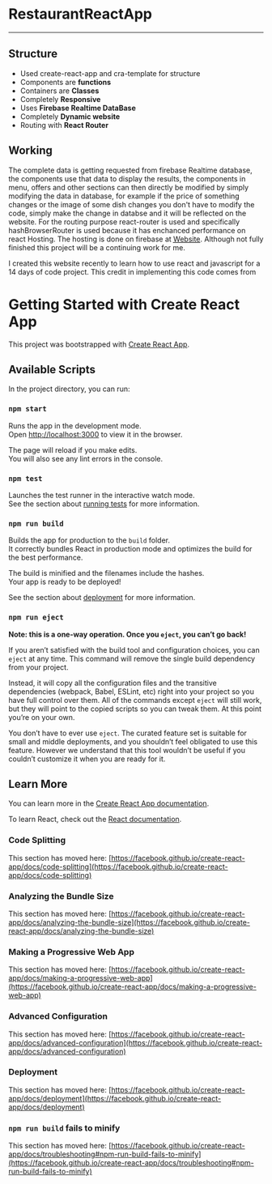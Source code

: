 # RestaurantReactApp
<hr/>
<h2> Structure </h2>
<ul>
  <li> Used create-react-app and cra-template for structure</li>
  <li> Components are <b>functions</b> </li>
  <li> Containers are <b>Classes</b> </li>
  <li> Completely <b>Responsive</b> </li>
  <li> Uses <b>Firebase Realtime DataBase</b> </li>
  <li> Completely <b>Dynamic website</b> </li>
  <li> Routing with <b>React Router</b> </li>
 </ul>
 <h2> Working </h2>
 <p> The complete data is getting requested from firebase Realtime database, the components use that data to display the results, the components in menu, offers and other sections can then directly be modified by simply modifying the data in database, for example if the price of something changes or the image of some dish changes you don't have to modify the code, simply make the change in databse and it will be reflected on the website. For the routing purpose react-router is used and specifically hashBrowserRouter is used because it has enchanced performance on react Hosting. The hosting is done on firebase at <a href="https://twobrother-0927.firebaseapp.com/#/" target="_blank"> <abbr title="Link to my website"> Website</abbr></a>. Although not fully finished this project will be a continuing work for me. </p> 
 <p> I created this website recently to learn how to use react and javascript for a 14 days of code project. This credit in implementing this code comes from <a href "https://www.youtube.com/watch?v=1wZw7RvXPRU"> </a> </p> 


# Getting Started with Create React App

This project was bootstrapped with [Create React App](https://github.com/facebook/create-react-app).

## Available Scripts

In the project directory, you can run:

### `npm start`

Runs the app in the development mode.\
Open [http://localhost:3000](http://localhost:3000) to view it in the browser.

The page will reload if you make edits.\
You will also see any lint errors in the console.

### `npm test`

Launches the test runner in the interactive watch mode.\
See the section about [running tests](https://facebook.github.io/create-react-app/docs/running-tests) for more information.

### `npm run build`

Builds the app for production to the `build` folder.\
It correctly bundles React in production mode and optimizes the build for the best performance.

The build is minified and the filenames include the hashes.\
Your app is ready to be deployed!

See the section about [deployment](https://facebook.github.io/create-react-app/docs/deployment) for more information.

### `npm run eject`

**Note: this is a one-way operation. Once you `eject`, you can’t go back!**

If you aren’t satisfied with the build tool and configuration choices, you can `eject` at any time. This command will remove the single build dependency from your project.

Instead, it will copy all the configuration files and the transitive dependencies (webpack, Babel, ESLint, etc) right into your project so you have full control over them. All of the commands except `eject` will still work, but they will point to the copied scripts so you can tweak them. At this point you’re on your own.

You don’t have to ever use `eject`. The curated feature set is suitable for small and middle deployments, and you shouldn’t feel obligated to use this feature. However we understand that this tool wouldn’t be useful if you couldn’t customize it when you are ready for it.

## Learn More

You can learn more in the [Create React App documentation](https://facebook.github.io/create-react-app/docs/getting-started).

To learn React, check out the [React documentation](https://reactjs.org/).

### Code Splitting

This section has moved here: [https://facebook.github.io/create-react-app/docs/code-splitting](https://facebook.github.io/create-react-app/docs/code-splitting)

### Analyzing the Bundle Size

This section has moved here: [https://facebook.github.io/create-react-app/docs/analyzing-the-bundle-size](https://facebook.github.io/create-react-app/docs/analyzing-the-bundle-size)

### Making a Progressive Web App

This section has moved here: [https://facebook.github.io/create-react-app/docs/making-a-progressive-web-app](https://facebook.github.io/create-react-app/docs/making-a-progressive-web-app)

### Advanced Configuration

This section has moved here: [https://facebook.github.io/create-react-app/docs/advanced-configuration](https://facebook.github.io/create-react-app/docs/advanced-configuration)

### Deployment

This section has moved here: [https://facebook.github.io/create-react-app/docs/deployment](https://facebook.github.io/create-react-app/docs/deployment)

### `npm run build` fails to minify

This section has moved here: [https://facebook.github.io/create-react-app/docs/troubleshooting#npm-run-build-fails-to-minify](https://facebook.github.io/create-react-app/docs/troubleshooting#npm-run-build-fails-to-minify)
